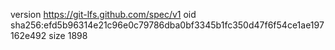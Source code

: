 version https://git-lfs.github.com/spec/v1
oid sha256:efd5b96314e21c96e0c79786dba0bf3345b1fc350d47f6f54ce1ae197162e492
size 1898

